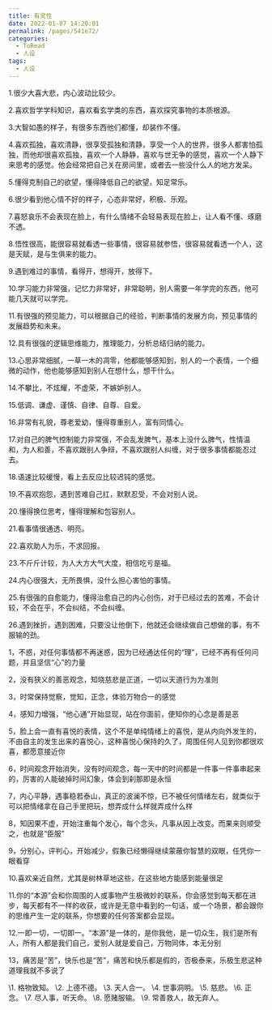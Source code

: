 ```yaml
---
title: 有灵性
date: 2022-01-07 14:20:01
permalink: /pages/541e72/
categories:
  - ToRead
  - 人设
tags:
  - 人设
---
```

1.很少大喜大悲，内心波动比较少。

2.喜欢哲学学科知识，喜欢看玄学类的东西，喜欢探究事物的本质根源。

3.大智如愚的样子，有很多东西他们都懂，却装作不懂。

4.喜欢孤独，喜欢清静，很享受孤独和清静，享受一个人的世界，很多人都害怕孤独，而他却很喜欢孤独，喜欢一个人静静，喜欢与世无争的感觉，喜欢一个人静下来思考的感觉。他会经常把自己关在房间里，或者去一些没什么人的地方发呆。

5.懂得克制自己的欲望，懂得降低自己的欲望，知足常乐。

6.很少看到他心情不好的样子，心态非常好，积极、乐观。

7.喜怒哀乐不会表现在脸上，有什么情绪不会轻易表现在脸上，让人看不懂、琢磨不透。

8.悟性很高，能很容易就看透一些事情，很容易就参悟，很容易就看透一个人，这是天赋，是与生俱来的能力。

9.遇到难过的事情，看得开，想得开，放得下。

10.学习能力非常强，记忆力非常好，非常聪明，别人需要一年学完的东西，他可能几天就可以学完。

11.有很强的预见能力，可以根据自己的经验，判断事情的发展方向，预见事情的发展趋势和未来。

12.具有很强的逻辑思维能力，推理能力，分析总结归纳的能力。

13.心思非常细腻，一草一木的凋零，他都能够感知到，别人的一个表情，一个细微的动作，他也能够感知到别人在想什么，想干什么。

14.不攀比，不炫耀，不虚荣，不嫉妒别人。

15.低调、谦虚、谨慎、自律、自尊、自爱。

16.非常有礼貌，尊老爱幼，懂得尊重别人，富有同情心。

17.对自己的脾气控制能力非常强，不会乱发脾气，基本上没什么脾气，性情温和，为人和善，不喜欢跟别人争辩，不喜欢跟别人纠缠，对于很多事情都能忍过去。

18.语速比较缓慢，看上去反应比较迟钝的感觉。

19.不喜欢抱怨，遇到苦难自己扛，默默忍受，不会对别人说。

20.懂得换位思考，懂得理解和包容别人。

21.看事情很通透、明亮。

22.喜欢助人为乐，不求回报。

23.不斤斤计较，为人大方大气大度，相信吃亏是福。

24.内心很强大，无所畏惧，没什么担心害怕的事情。

25.有很强的自愈能力，懂得治愈自己的内心创伤，对于已经过去的苦难，不会计较，不会在乎，不会纠结，不会纠缠。

26.遇到挫折，遇到困难，只要没让他倒下，他就还会继续做自己想做的事，有不服输的劲。

1，不惑，对任何事情都不再迷惑，因为已经通达任何的“理”，已经不再有任何问题，并且坚信“心”的力量

2，没有狭义的善恶观念，知晓慈悲是正道，一切以天道行为为准则

3，时常保持觉察，觉知，正念，体验万物合一的感觉

4，感知力增强，“他心通”开始显现，站在你面前，便知你的心念是善是恶

5，脸上会一直有喜悦的表情，这个不是单纯情绪上的喜悦，是从内向外发生的，不由自主的发生出来的喜悦心，这种喜悦心保持的久了，周围任何人见到你都很欢喜，都愿意接近你

6，时间观念开始消失，没有时间观念，每一天中的时间都是一件事一件事串起来的，厉害的人能破掉时间幻象，体会到刹那即是永恒

7，内心平静，遇事稳若泰山，真正的波澜不惊，已不被任何情绪左右，就类似于可以把情绪拿在自己手里把玩，想弄成什么样就弄成什么样

8，知因果不虚，开始注重每个发心，每个念头，凡事从因上改变。而果来则顺受之，也就是“臣服”

9，分别心，评判心，开始减少，假象已经懒得继续蒙蔽你智慧的双眼，任凭你一眼看穿

10.喜欢亲近自然，尤其是树林草地这些，在这些地方能感到能量很足

11.你的“本源”会和你周围的人或事物产生极微妙的联系，你会感觉到每天都在进步，每天都有不一样的收获，或许是无意中看到的一句话，或一个场景，都会跟你的思维产生一定的联系，你想要的任何答案都会显现。

12.一即一切，一切即一。“本源”是一体的，是你我他，是一切众生，我们是所有人，所有人都是我们自己，爱别人就是爱自己，万物同体，本无分别

13，痛苦是“苦”，快乐也是“苦”，痛苦和快乐都是假的，否极泰来，乐极生悲这种道理我就不多说了

\1. 格物致知。
\2. 上德不德。
\3. 天人合一。
\4. 世事洞明。
\5. 慈悲。
\6. 正念。
\7. 尽人事，听天命。
\8. 愿赌服输。
\9. 常善救人，故无弃人。
